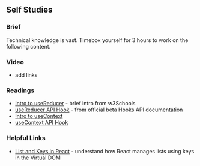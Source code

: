 ## Self Studies

### Brief

Technical knowledge is vast. Timebox yourself for 3 hours to work on the following content.

### Video 

- add links

### Readings

- [Intro to useReducer](https://www.w3schools.com/react/react_usereducer.asp) - brief intro from w3Schools
- [useReducer API Hook](https://beta.reactjs.org/apis/usereducer) - from official beta Hooks API documentation
- [Intro to useContext](https://beta.reactjs.org/apis/usecontext) 
- [useContext API Hook](https://www.w3schools.com/react/react_usecontext.asp)

### Helpful Links

- [List and Keys in React](https://reactjs.org/docs/lists-and-keys.html) - understand how React manages lists using keys in the Virtual DOM
